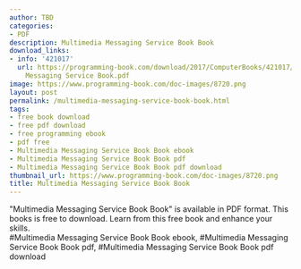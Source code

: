 ```yaml
---
author: TBD
categories:
- PDF
description: Multimedia Messaging Service Book Book
download_links:
- info: '421017'
  url: https://programming-book.com/download/2017/ComputerBooks/421017/Multimedia
    Messaging Service Book.pdf
image: https://www.programming-book.com/doc-images/8720.png
layout: post
permalink: /multimedia-messaging-service-book-book.html
tags:
- free book download
- free pdf download
- free programming ebook
- pdf free
- Multimedia Messaging Service Book Book ebook
- Multimedia Messaging Service Book Book pdf
- Multimedia Messaging Service Book Book pdf download
thumbnail_url: https://www.programming-book.com/doc-images/8720.png
title: Multimedia Messaging Service Book Book
---
```


 
<div class="item-desc text-justify">
  "Multimedia Messaging Service Book Book" is available in PDF format. This books is free to download. Learn from this free book and enhance your skills.
  <br>
  #Multimedia Messaging Service Book Book ebook, #Multimedia Messaging Service Book Book pdf, #Multimedia Messaging Service Book Book pdf download
</div>